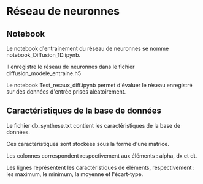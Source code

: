 # Réseau de neuronnes

## Notebook

Le notebook d'entrainement du réseau de neuronnes se nomme notebook_Diffusion_1D.ipynb.

Il enregistre le réseau de neuronnes dans le fichier diffusion_modele_entraine.h5

Le notebook Test_resaux_diff.ipynb permet d'évaluer le réseau enregistré sur des données d'entrée prises aléatoirement.


## Caractéristiques de la base de données

Le fichier db_synthese.txt contient les caractéristiques de la base de données.

Ces caractéristiques sont stockées sous la forme d'une matrice.

Les colonnes correspondent respectivement aux éléments : alpha, dx et dt.

Les lignes représentent les caractéristiques de éléments, respectivement : les maximum, le minimum, la moyenne et l'écart-type.